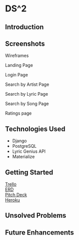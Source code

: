 # DS^2 

## Introduction

## Screenshots
Wireframes


Landing Page
![]()

Login Page
![]()

Search by Artist Page
![]()

Search by Lyric Page
![]()

Search by Song Page 
![]()

Ratings page
![]()


## Technologies Used
- Django
- PostgreSQL
- Lyric Genius API
- Materialize

## Getting Started

[Trello](https://trello.com/b/3j4AWuX8/project-4-board)\
[ERD](https://drawsql.app/k-8/diagrams/project-4)\
[Pitch Deck](https://www.canva.com/design/DAE6sZopvqs/FldBPvVw22ddH5hl0NM2qw/edit?layoutQuery=presentations+%2816%3A9%29)\
[Heroku]()

## Unsolved Problems

## Future Enhancements